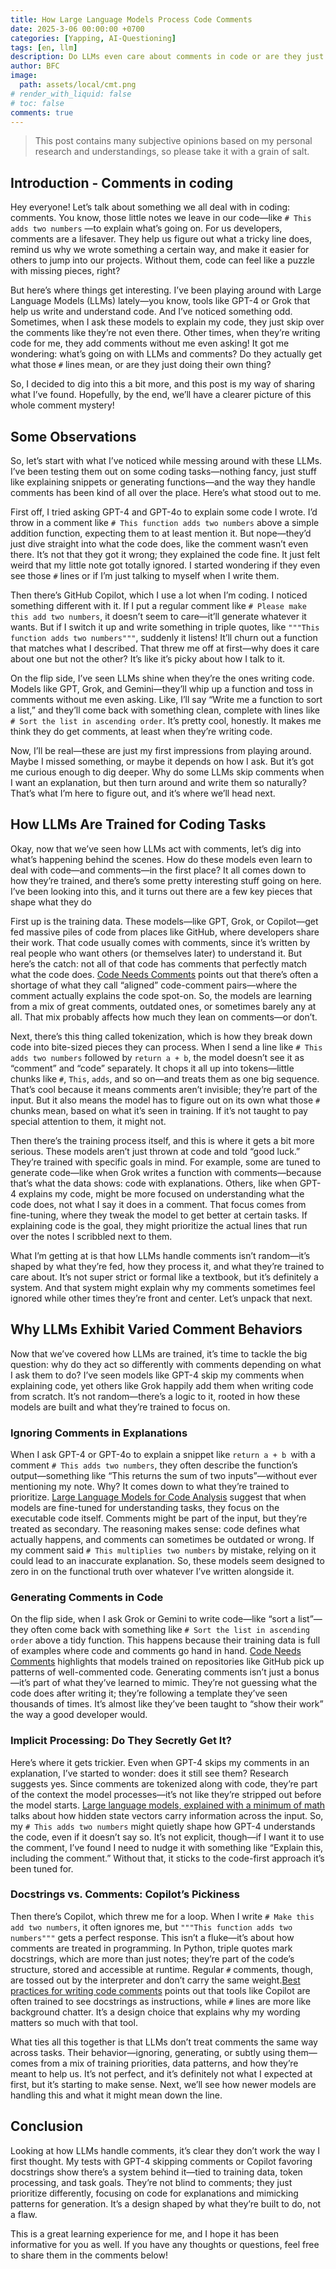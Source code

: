 ```yaml
---
title: How Large Language Models Process Code Comments
date: 2025-3-06 00:00:00 +0700
categories: [Yapping, AI-Questioning]  
tags: [en, llm]  
description: Do LLMs even care about comments in code or are they just skipping it?
author: BFC
image:
  path: assets/local/cmt.png
# render_with_liquid: false
# toc: false
comments: true
---
```

> This post contains many subjective opinions based on my personal research and understandings, so please take it with a grain of salt.

## Introduction - Comments in coding 
Hey everyone! Let’s talk about something we all deal with in coding: comments. You know, those little notes we leave in our code—like `# This adds two numbers` —to explain what’s going on. For us developers, comments are a lifesaver. They help us figure out what a tricky line does, remind us why we wrote something a certain way, and make it easier for others to jump into our projects. Without them, code can feel like a puzzle with missing pieces, right?

But here’s where things get interesting. I’ve been playing around with Large Language Models (LLMs) lately—you know, tools like GPT-4 or Grok that help us write and understand code. And I’ve noticed something odd. Sometimes, when I ask these models to explain my code, they just skip over the comments like they’re not even there. Other times, when they’re writing code for me, they add comments without me even asking! It got me wondering: what’s going on with LLMs and comments? Do they actually get what those `#` lines mean, or are they just doing their own thing?

So, I decided to dig into this a bit more, and this post is my way of sharing what I’ve found. Hopefully, by the end, we’ll have a clearer picture of this whole comment mystery!

## Some Observations

So, let’s start with what I’ve noticed while messing around with these LLMs. I’ve been testing them out on some coding tasks—nothing fancy, just stuff like explaining snippets or generating functions—and the way they handle comments has been kind of all over the place. Here’s what stood out to me.

First off, I tried asking GPT-4 and GPT-4o to explain some code I wrote. I’d throw in a comment like `# This function adds two numbers` above a simple addition function, expecting them to at least mention it. But nope—they’d just dive straight into what the code does, like the comment wasn’t even there. It’s not that they got it wrong; they explained the code fine. It just felt weird that my little note got totally ignored. I started wondering if they even see those `#` lines or if I’m just talking to myself when I write them.

Then there’s GitHub Copilot, which I use a lot when I’m coding. I noticed something different with it. If I put a regular comment like `# Please make this add two numbers`, it doesn’t seem to care—it’ll generate whatever it wants. But if I switch it up and write something in triple quotes, like `"""This function adds two numbers"""`, suddenly it listens! It’ll churn out a function that matches what I described. That threw me off at first—why does it care about one but not the other? It’s like it’s picky about how I talk to it.

On the flip side, I’ve seen LLMs shine when they’re the ones writing code. Models like GPT, Grok, and Gemini—they’ll whip up a function and toss in comments without me even asking. Like, I’ll say “Write me a function to sort a list,” and they’ll come back with something clean, complete with lines like `# Sort the list in ascending order`. It’s pretty cool, honestly. It makes me think they do get comments, at least when they’re writing code.

Now, I’ll be real—these are just my first impressions from playing around. Maybe I missed something, or maybe it depends on how I ask. But it’s got me curious enough to dig deeper. Why do some LLMs skip comments when I want an explanation, but then turn around and write them so naturally? That’s what I’m here to figure out, and it’s where we’ll head next.

## How LLMs Are Trained for Coding Tasks

Okay, now that we’ve seen how LLMs act with comments, let’s dig into what’s happening behind the scenes. How do these models even learn to deal with code—and comments—in the first place? It all comes down to how they’re trained, and there’s some pretty interesting stuff going on here. I’ve been looking into this, and it turns out there are a few key pieces that shape what they do

First up is the training data. These models—like GPT, Grok, or Copilot—get fed massive piles of code from places like GitHub, where developers share their work. That code usually comes with comments, since it’s written by real people who want others (or themselves later) to understand it. But here’s the catch: not all of that code has comments that perfectly match what the code does. [Code Needs Comments](https://arxiv.org/abs/2402.13013) points out that there’s often a shortage of what they call “aligned” code-comment pairs—where the comment actually explains the code spot-on. So, the models are learning from a mix of great comments, outdated ones, or sometimes barely any at all. That mix probably affects how much they lean on comments—or don’t.


Next, there’s this thing called tokenization, which is how they break down code into bite-sized pieces they can process. When I send a line like `# This adds two numbers` followed by `return a + b`, the model doesn’t see it as “comment” and “code” separately. It chops it all up into tokens—little chunks like `#`, `This`, `adds`, and so on—and treats them as one big sequence. That’s cool because it means comments aren’t invisible; they’re part of the input. But it also means the model has to figure out on its own what those `#` chunks mean, based on what it’s seen in training. If it’s not taught to pay special attention to them, it might not.


Then there’s the training process itself, and this is where it gets a bit more serious. These models aren’t just thrown at code and told “good luck.” They’re trained with specific goals in mind. For example, some are tuned to generate code—like when Grok writes a function with comments—because that’s what the data shows: code with explanations. Others, like when GPT-4 explains my code, might be more focused on understanding what the code does, not what I say it does in a comment. That focus comes from fine-tuning, where they tweak the model to get better at certain tasks. If explaining code is the goal, they might prioritize the actual lines that run over the notes I scribbled next to them.

What I’m getting at is that how LLMs handle comments isn’t random—it’s shaped by what they’re fed, how they process it, and what they’re trained to care about. It’s not super strict or formal like a textbook, but it’s definitely a system. And that system might explain why my comments sometimes feel ignored while other times they’re front and center. Let’s unpack that next.

## Why LLMs Exhibit Varied Comment Behaviors

Now that we’ve covered how LLMs are trained, it’s time to tackle the big question: why do they act so differently with comments depending on what I ask them to do? I’ve seen models like GPT-4 skip my comments when explaining code, yet others like Grok happily add them when writing code from scratch. It’s not random—there’s a logic to it, rooted in how these models are built and what they’re trained to focus on.

### Ignoring Comments in Explanations

When I ask GPT-4 or GPT-4o to explain a snippet like `return a + b `with a comment `# This adds two numbers`, they often describe the function’s output—something like “This returns the sum of two inputs”—without ever mentioning my note. Why? It comes down to what they’re trained to prioritize. [Large Language Models for Code Analysis](https://arxiv.org/abs/2310.12357) suggest that when models are fine-tuned for understanding tasks, they focus on the executable code itself. Comments might be part of the input, but they’re treated as secondary. The reasoning makes sense: code defines what actually happens, and comments can sometimes be outdated or wrong. If my comment said `# This multiplies two numbers` by mistake, relying on it could lead to an inaccurate explanation. So, these models seem designed to zero in on the functional truth over whatever I’ve written alongside it.

### Generating Comments in Code
On the flip side, when I ask Grok or Gemini to write code—like “sort a list”—they often come back with something like `# Sort the list in ascending order` above a tidy function. This happens because their training data is full of examples where code and comments go hand in hand. [Code Needs Comments](https://arxiv.org/abs/2402.13013) highlights that models trained on repositories like GitHub pick up patterns of well-commented code. Generating comments isn’t just a bonus—it’s part of what they’ve learned to mimic. They’re not guessing what the code does after writing it; they’re following a template they’ve seen thousands of times. It’s almost like they’ve been taught to “show their work” the way a good developer would.

### Implicit Processing: Do They Secretly Get It?

Here’s where it gets trickier. Even when GPT-4 skips my comments in an explanation, I’ve started to wonder: does it still see them? Research suggests yes. Since comments are tokenized along with code, they’re part of the context the model processes—it’s not like they’re stripped out before the model starts. [Large language models, explained with a minimum of math](https://www.understandingai.org/p/large-language-models-explained-with) talks about how hidden state vectors carry information across the input. So, my `# This adds two numbers` might quietly shape how GPT-4 understands the code, even if it doesn’t say so. It’s not explicit, though—if I want it to use the comment, I’ve found I need to nudge it with something like “Explain this, including the comment.” Without that, it sticks to the code-first approach it’s been tuned for.

### Docstrings vs. Comments: Copilot’s Pickiness

Then there’s Copilot, which threw me for a loop. When I write `# Make this add two numbers`, it often ignores me, but `"""This function adds two numbers"""` gets a perfect response. This isn’t a fluke—it’s about how comments are treated in programming. In Python, triple quotes mark docstrings, which are more than just notes; they’re part of the code’s structure, stored and accessible at runtime. Regular `#` comments, though, are tossed out by the interpreter and don’t carry the same weight.[Best practices for writing code comments](https://stackoverflow.blog/2021/12/23/best-practices-for-writing-code-comments/) points out that tools like Copilot are often trained to see docstrings as instructions, while `#` lines are more like background chatter. It’s a design choice that explains why my wording matters so much with that tool.

What ties all this together is that LLMs don’t treat comments the same way across tasks. Their behavior—ignoring, generating, or subtly using them—comes from a mix of training priorities, data patterns, and how they’re meant to help us. It’s not perfect, and it’s definitely not what I expected at first, but it’s starting to make sense. Next, we’ll see how newer models are handling this and what it might mean down the line.

## Conclusion

Looking at how LLMs handle comments, it’s clear they don’t work the way I first thought. My tests with GPT-4 skipping comments or Copilot favoring docstrings show there’s a system behind it—tied to training data, token processing, and task goals. They’re not blind to comments; they just prioritize differently, focusing on code for explanations and mimicking patterns for generation. It’s a design shaped by what they’re built to do, not a flaw.

This is a great learning experience for me, and I hope it has been informative for you as well. If you have any thoughts or questions, feel free to share them in the comments below!
